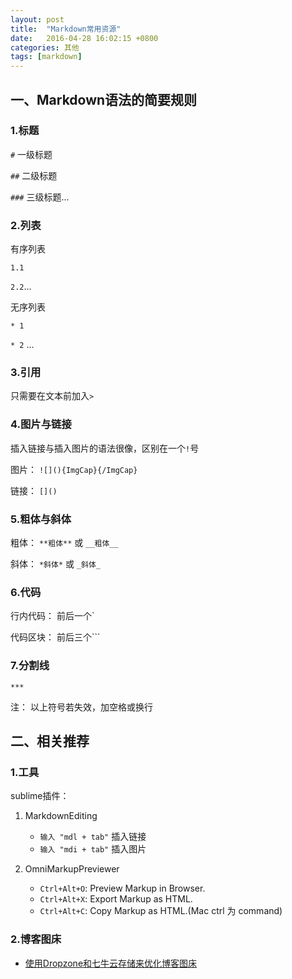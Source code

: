 ```yaml
---
layout: post
title:  "Markdown常用资源"
date:   2016-04-28 16:02:15 +0800
categories: 其他
tags: [markdown]
---
```

## 一、Markdown语法的简要规则

### 1.标题
`#` 一级标题

`##` 二级标题

`###` 三级标题...

### 2.列表
有序列表

`1.1`

`2.2`...

无序列表

`* 1`

`* 2`
...

### 3.引用

只需要在文本前加入`>`

### 4.图片与链接
插入链接与插入图片的语法很像，区别在一个`!`号

图片： `![](){ImgCap}{/ImgCap}`

链接： `[]()`

### 5.粗体与斜体

粗体： `**粗体**` 或 `__粗体__`

斜体： `*斜体*` 或 `_斜体_`

### 6.代码

行内代码： 前后一个`

代码区块： 前后三个``` 

### 7.分割线
`***`

注： 以上符号若失效，加空格或换行

## 二、相关推荐

### 1.工具

sublime插件：

1. MarkdownEditing
    * `输入 "mdl + tab"`  插入链接 
    * `输入 "mdi + tab"` 插入图片
    
2. OmniMarkupPreviewer
    * `Ctrl+Alt+O`: Preview Markup in Browser.
    * `Ctrl+Alt+X`: Export Markup as HTML.
    * `Ctrl+Alt+C`: Copy Markup as HTML.(Mac ctrl 为 command)

### 2.博客图床

* [使用Dropzone和七牛云存储来优化博客图床](http://yansu.org/2015/01/10/use-dropzone-and-qiniu-to-store-blog-images.html)
